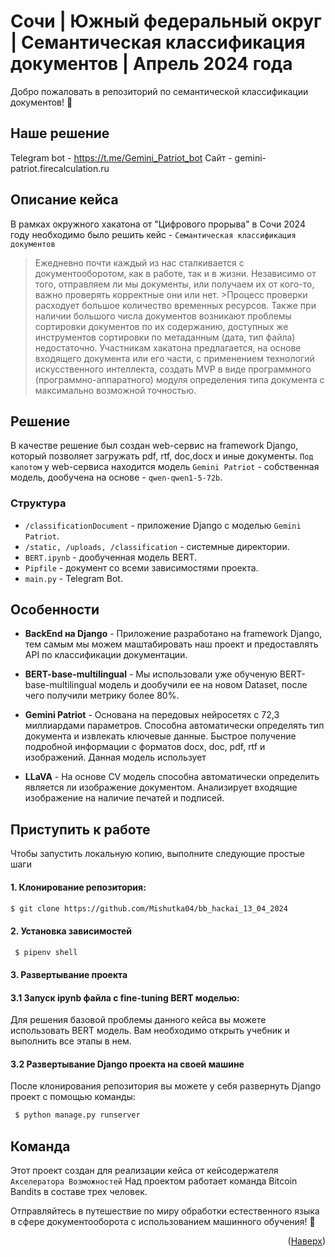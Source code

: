 <a name="readme-top"></a>

<!-- О проекте -->

# Сочи | Южный федеральный округ | Семантическая классификация документов | Апрель 2024 года
Добро пожаловать в репозиторий по семантической классификации документов! 🚀

## Наше решение
Telegram bot - https://t.me/Gemini_Patriot_bot
Сайт - gemini-patriot.firecalculation.ru


## Описание кейса
В рамках окружного хакатона от "Цифрового прорыва" в Сочи 2024 году необходимо было решить кейс - `Семантическая классификация документов`

>Ежедневно почти каждый из нас сталкивается с документооборотом, как в работе, так и в жизни. Независимо от того, отправляем ли мы документы, или получаем их от кого-то, важно проверять корректные они или нет. >Процесс проверки расходует большое количество временных ресурсов. Также при наличии большого числа документов возникают проблемы сортировки документов по их содержанию, доступных же инструментов сортировки по метаданным (дата, тип файла) недостаточно.
>Участникам хакатона предлагается, на основе входящего документа или его части, с применением технологий искусственного интеллекта, создать MVP в виде программного (программно-аппаратного) модуля определения типа документа с максимально возможной точностью. 

## Решение
В качестве решение был создан web-сервис на framework Django, который позволяет загружать pdf, rtf, doc,docx и иные документы.
`Под капотом` у web-сервиса находится модель `Gemini Patriot` - собственная модель, дообучена на основе - `qwen-qwen1-5-72b`.

### Структура 
- `/classificationDocument` - приложение Django с  моделью  `Gemini Patriot`.
- `/static, /uploads, /сlassification` - системные директории.
- `BERT.ipynb` - дообученная модель BERT.
- `Pipfile` - документ со всеми зависимостями проекта.
- `main.py` - Telegram Bot.

## Особенности

- **BackEnd на Django** - Приложение разработано на framework Django, тем самым мы можем маштабировать наш проект и предоставлять API по классификации документации.

- **BERT-base-multilingual** - Мы использовали уже обученую BERT-base-multilingual модель и дообучили ее на новом Dataset, после чего получили метрику более 80%.

- **Gemini Patriot** - Основана на передовых нейросетях с 72,3 миллиардами параметров. Способна автоматически определять тип документа и извлекать ключевые данные. Быстрое получение подробной информации с форматов docx, doc, pdf, rtf и изображений. Данная модель использует

- **LLaVA** - На основе CV модель способна автоматически определить является ли изображение документом. Анализирует входящие изображение на наличие печатей и подписей.
 

<!-- Начало работы -->
## Приступить к работе

Чтобы запустить локальную копию, выполните следующие простые шаги

#### 1. Клонирование репозитория:

  ```bash
  $ git clone https://github.com/Mishutka04/bb_hackai_13_04_2024
  ```
#### 2. Установка зависимостей 
 ```bash
  $ pipenv shell
  ```
#### 3. Развертывание проекта
#### 3.1 Запуск ipynb файла с fine-tuning BERT моделью:
Для решения базовой проблемы данного кейса вы можете использовать BERT модель. Вам необходимо открыть учебник и выполнить все этапы в нем.

#### 3.2 Развертывание Django проекта на своей машине
После клонирования репозитория вы можете у себя развернуть Django проект с помощью команды:
 ```bash
  $ python manage.py runserver
```

<!-- Информация о команде -->
## Команда

Этот проект создан для реализации кейса от кейсодержателя `Акселератора Возможностей`
Над проектом работает команда Bitcoin Bandits в составе трех человек.

Отправляйтесь в путешествие по миру обработки естественного языка в сфере документооборота с использованием машинного обучения! 🌟

<p align="right">(<a href="#readme-top">Наверх</a>)</p>



